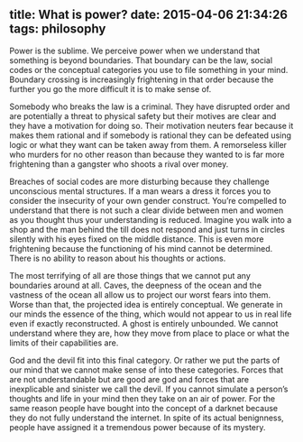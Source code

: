 title: What is power?
date: 2015-04-06 21:34:26
tags: philosophy
---
Power is the sublime. We perceive power when we understand that something is beyond boundaries. That boundary can be the law, social codes or the conceptual categories you use to file something in your mind. Boundary crossing is increasingly frightening in that order because the further you go the more difficult it is to make sense of.

Somebody who breaks the law is a criminal. They have disrupted order and are potentially a threat to physical safety but their motives are clear and they have a motivation for doing so. Their motivation neuters fear because it makes them rational and if somebody is rational they can be defeated using logic or what they want can be taken away from them. A remorseless killer who murders for no other reason than because they wanted to is far more frightening than a gangster who shoots a rival over money.

Breaches of social codes are more disturbing because they challenge unconscious mental structures. If a man wears a dress it forces you to consider the insecurity of your own gender construct. You’re compelled to understand that there is not such a clear divide between men and women as you thought thus your understanding is reduced. Imagine you walk into a shop and the man behind the till does not respond and just turns in circles silently with his eyes fixed on the middle distance. This is even more frightening because the functioning of his mind cannot be determined. There is no ability to reason about his thoughts or actions.

The most terrifying of all are those things that we cannot put any boundaries around at all. Caves, the deepness of the ocean and the vastness of the ocean all allow us to project our worst fears into them. Worse than that, the projected idea is entirely conceptual. We generate in our minds the essence of the thing, which would not appear to us in real life even if exactly reconstructed. A ghost is entirely unbounded. We cannot understand where they are, how they move from place to place or what the limits of their capabilities are.

God and the devil fit into this final category. Or rather we put the parts of our mind that we cannot make sense of into these categories. Forces that are not understandable but are good are god and forces that are inexplicable and sinister we call the devil. If you cannot simulate a person’s thoughts and life in your mind then they take on an air of power. For the same reason people have bought into the concept of a darknet because they do not fully understand the internet. In spite of its actual benignness, people have assigned it a tremendous power because of its mystery.
